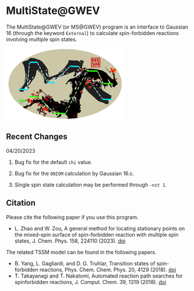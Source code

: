 # MultiState@GWEV
The MultiState@GWEV (or MS@GWEV) program is an interface to Gaussian 16 (through the keyword `External`) to calculate spin-forbidden reactions involving multiple spin states.

<img src="https://raw.githubusercontent.com/zorkzou/MultiState/master/mssm-logo.png" />

## Recent Changes

04/20/2023

1. Bug fix for the default `chi` value.

2. Bug fix for the `ONIOM` calculation by Gaussian 16.c.

3. Single spin state calculation may be performed through `-nst 1`.

## Citation

Please cite the following paper if you use this program.

* L. Zhao and W. Zou, A general method for locating stationary points on the mixed-spin surface of spin-forbidden reaction with multiple spin states, J. Chem. Phys. 158, 224110 (2023). [doi](https://doi.org/10.1063/5.0151630)

The related TSSM model can be found in the following papers.

* B. Yang, L. Gagliardi, and D. G. Truhlar, Transition states of spin-forbidden reactions, Phys. Chem. Chem. Phys. 20, 4129 (2018). [doi](https://doi.org/10.1063/5.0151630)
* T. Takayanagi and T. Nakatomi, Automated reaction path searches for spinforbidden reactions, J. Comput. Chem. 39, 1319 (2018). [doi](https://doi.org/10.1002/jcc.25202)

